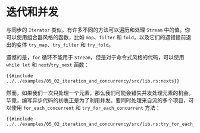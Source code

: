 # 迭代和并发

与同步的 `Iterator` 类似，有许多不同的方法可以遍历和处理 `Stream` 中的值。你可以使用组合器风格的函数，比如 `map`、`filter` 和 `fold`，以及它们的遇错提前退出的变体 `try_map`、`try_filter` 和 `try_fold`。

遗憾的是，`for` 循环不能用于 `Stream`，但是对于命令式风格的代码，可以使用 `while let` 和 `next`/`try_next` 函数：

```rust,edition2018,ignore
{{#include ../../examples/05_02_iteration_and_concurrency/src/lib.rs:nexts}}
```

然而，如果我们一次只处理一个元素，那么我们可能会错失并发处理元素的机会。毕竟，编写异步代码的初衷正是为了利用并发。要同时处理来自流的多个项目，可以使用 `for_each_concurrent` 和 `try_for_each_concurrent` 方法：

```rust,edition2018,ignore
{{#include ../../examples/05_02_iteration_and_concurrency/src/lib.rs:try_for_each_concurrent}}
```
